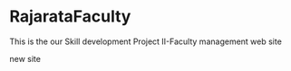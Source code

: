 # RajarataFaculty
This is the our Skill development Project II-Faculty management web site


new site
